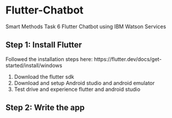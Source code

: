 # Flutter-Chatbot
Smart Methods Task 6 Flutter Chatbot using IBM Watson Services

<h2> Step 1: Install Flutter </h2>
<p> Followed the installation steps here: https://flutter.dev/docs/get-started/install/windows</p> 
<ol>
  <li> Download the flutter sdk </li>
  <li> Download and setup Android studio and android emulator </li>
  <li> Test drive and experience flutter and android studio </li> 
</ol>

<h2> Step 2: Write the app </h2>

